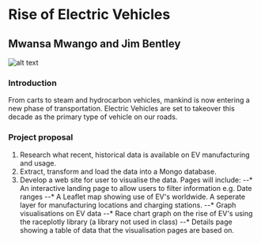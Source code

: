 # Rise of Electric Vehicles

## Mwansa Mwango and Jim Bentley

![alt text](https://github.com/MwansaMwango/rise-of-electric-vehicles/Images/project_cover.jpg "Rise of the EV's!!")

### Introduction
From carts to steam and hydrocarbon vehicles, mankind is now entering a new phase of transportation.  Electric Vehicles are set to takeover this decade as the primary type of vehicle on our roads. 

### Project proposal
1. Research what recent, historical data is available on EV manufacturing and usage.
2. Extract, transform and load the data into a Mongo database.
3. Develop a web site for user to visualise the data.  Pages will include:
--* An interactive landing page to allow users to filter information e.g. Date ranges
--* A Leaflet map showing use of EV's worldwide.  A seperate layer for manufacturing locations and charging stations.
--* Graph visualisations on EV data
--* Race chart graph on the rise of EV's using the raceplotly library (a library not used in class)
--* Details page showing a table of data that the visualisation pages are based on.
